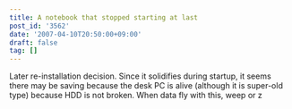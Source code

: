 ```yaml
---
title: A notebook that stopped starting at last
post_id: '3562'
date: '2007-04-10T20:50:00+09:00'
draft: false
tag: []
---
```


Later re-installation decision. Since it solidifies during startup, it seems there may be saving because the desk PC is alive (although it is super-old type) because HDD is not broken. When data fly with this, weep or z